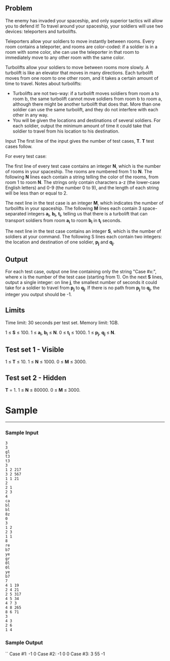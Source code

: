 Problem
-------
The enemy has invaded your spaceship, and only superior tactics will allow you to defend it! To travel around your spaceship, your soldiers will use two devices: teleporters and turbolifts.

Teleporters allow your soldiers to move instantly between rooms. Every room contains a teleporter, and rooms are color-coded: if a soldier is in a room with some color, she can use the teleporter in that room to immediately move to any other room with the same color.

Turbolifts allow your soldiers to move between rooms more slowly. A turbolift is like an elevator that moves in many directions. Each turbolift moves from one room to one other room, and it takes a certain amount of time to travel. Notes about turbolifts:

* Turbolifts are not two-way: if a turbolift moves soldiers from room a to room b, the same turbolift cannot move soldiers from room b to room a, although there might be another turbolift that does that.
More than one soldier can use the same turbolift, and they do not interfere with each other in any way.
* You will be given the locations and destinations of several soldiers. For each soldier, output the minimum amount of time it could take that soldier to travel from his location to his destination.

Input
The first line of the input gives the number of test cases, **T**. **T** test cases follow.

For every test case:

The first line of every test case contains an integer **N**, which is the number of rooms in your spaceship. The rooms are numbered from 1 to **N**. The following **N** lines each contain a string telling the color of the rooms, from room 1 to room **N**. The strings only contain characters a-z (the lower-case English letters) and 0-9 (the number 0 to 9), and the length of each string will be less than or equal to 2.

The next line in the test case is an integer **M**, which indicates the number of turbolifts in your spaceship. The following **M** lines each contain 3 space-separated integers **a<sub>i</sub>**, **b<sub>i</sub>**, **t<sub>i</sub>**, telling us that there is a turbolift that can transport soldiers from room **a<sub>i</sub>** to room **b<sub>i</sub>** in **t<sub>i</sub>** seconds.

The next line in the test case contains an integer **S**, which is the number of soldiers at your command. The following S lines each contain two integers: the location and destination of one soldier, **p<sub>j</sub>** and **q<sub>j</sub>**.

Output
------
For each test case, output one line containing only the string "Case #x:", where x is the number of the test case (starting from 1). On the next **S** lines, output a single integer: on line **j**, the smallest number of seconds it could take for a soldier to travel from **p<sub>j</sub>** to **q<sub>j</sub>**. If there is no path from **p<sub>j</sub>** to **q<sub>j</sub>**, the integer you output should be -1.

Limits
------
Time limit: 30 seconds per test set.
Memory limit: 1GB.

1 ≤ **S** ≤ 100.
1 ≤ **a<sub>i</sub>**, **b<sub>i</sub>** ≤ **N**.
0 ≤ **t<sub>i</sub>** ≤ 1000.
1 ≤ **p<sub>j</sub>**, **q<sub>j</sub>** ≤ **N**.

Test set 1 - Visible
--------------------
1 ≤ **T** ≤ 10.
1 ≤ **N** ≤ 1000.
0 ≤ **M** ≤ 3000.

Test set 2 - Hidden
-------------------
**T** = 1.
1 ≤ **N** ≤ 80000.
0 ≤ **M** ≤ 3000.

# Sample
--------
### Sample Input
```
3
3
gl
t3
t3
3
1 2 217
3 2 567
1 1 21
2
2 1
2 3
4
ca
bl
bl
8z
0
3
1 2
2 3
1 1
8
re
b7
ye
gr
0l
0l
ye
b7
7
4 1 19
2 4 21
2 5 317
4 5 34
4 7 3
4 8 265
8 6 71
3
4 3
2 6
1 4
```
### Sample Output

``
Case #1:
-1
0
Case #2:
-1
0
0
Case #3:
3
55
-1
```